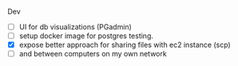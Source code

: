 Dev
- [ ] UI for db visualizations (PGadmin)
- [ ] setup docker image for postgres testing.
- [X] expose better approach for sharing files with ec2 instance (scp)
- [ ] and between  computers on my own network